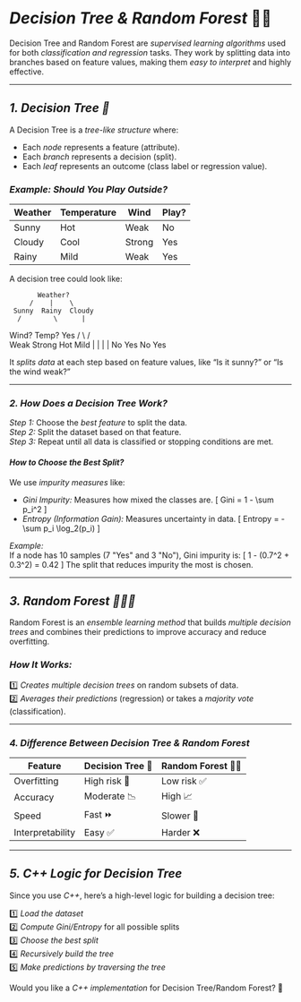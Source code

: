 # *Decision Tree & Random Forest* 🌳🌲  

Decision Tree and Random Forest are *supervised learning algorithms* used for both *classification and regression* tasks. They work by splitting data into branches based on feature values, making them *easy to interpret* and highly effective.

---

## *1. Decision Tree 🌳*
A Decision Tree is a *tree-like structure* where:  
- Each *node* represents a feature (attribute).  
- Each *branch* represents a decision (split).  
- Each *leaf* represents an outcome (class label or regression value).  

### *Example: Should You Play Outside?*  
| Weather  | Temperature | Wind | Play? |
|----------|------------|------|-------|
| Sunny    | Hot        | Weak | No    |
| Cloudy   | Cool       | Strong | Yes   |
| Rainy    | Mild       | Weak | Yes   |

A decision tree could look like:  

           Weather?
         /    |    \
     Sunny  Rainy  Cloudy
      /        \      |
   Wind?     Temp?   Yes
  /    \     /    \
Weak  Strong Hot  Mild
 |       |    |     |
 No      Yes  No    Yes

It *splits data* at each step based on feature values, like “Is it sunny?” or “Is the wind weak?”

---

### *2. How Does a Decision Tree Work?*
*Step 1:* Choose the *best feature* to split the data.  
*Step 2:* Split the dataset based on that feature.  
*Step 3:* Repeat until all data is classified or stopping conditions are met.  

#### *How to Choose the Best Split?*
We use *impurity measures* like:
- *Gini Impurity:* Measures how mixed the classes are.
  \[
  Gini = 1 - \sum p_i^2
  \]
- *Entropy (Information Gain):* Measures uncertainty in data.
  \[
  Entropy = -\sum p_i \log_2(p_i)
  \]

*Example:*  
If a node has 10 samples (7 "Yes" and 3 "No"), Gini impurity is:
\[
1 - (0.7^2 + 0.3^2) = 0.42
\]
The split that reduces impurity the most is chosen.

---

## *3. Random Forest 🌲🌲🌲*
Random Forest is an *ensemble learning method* that builds *multiple decision trees* and combines their predictions to improve accuracy and reduce overfitting.

### *How It Works:*
1️⃣ *Creates multiple decision trees* on random subsets of data.  
2️⃣ *Averages their predictions* (regression) or takes a *majority vote* (classification).  

---

### *4. Difference Between Decision Tree & Random Forest*
| Feature       | Decision Tree 🌳 | Random Forest 🌲🌲 |
|--------------|----------------|----------------|
| Overfitting  | High risk 😬    | Low risk ✅    |
| Accuracy     | Moderate 📉     | High 📈       |
| Speed        | Fast ⏩         | Slower 🐢     |
| Interpretability | Easy ✅  | Harder ❌      |

---

## *5. C++ Logic for Decision Tree*
Since you use *C++*, here’s a high-level logic for building a decision tree:

1️⃣ *Load the dataset*  
2️⃣ *Compute Gini/Entropy* for all possible splits  
3️⃣ *Choose the best split*  
4️⃣ *Recursively build the tree*  
5️⃣ *Make predictions by traversing the tree*  

Would you like a *C++ implementation* for Decision Tree/Random Forest? 🚀